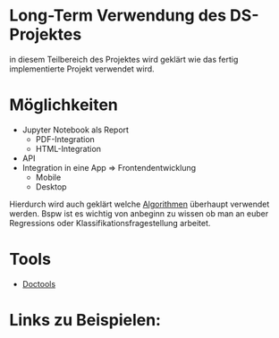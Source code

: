 <h1>Long-Term Verwendung des DS-Projektes</h1>

in diesem Teilbereich des Projektes wird geklärt wie das fertig implementierte Projekt verwendet wird. 


# Möglichkeiten
- Jupyter Notebook als Report
  - PDF-Integration
  - HTML-Integration
- API
- Integration in eine App => Frontendentwicklung
  - Mobile
  - Desktop

Hierdurch wird auch geklärt welche [Algorithmen](./../Theorie/001_Algorithmen.md) überhaupt verwendet werden. Bspw ist es wichtig von anbeginn zu wissen ob man an euber Regressions oder Klassifikationsfragestellung arbeitet.

# Tools 
- [Doctools]()

# Links zu Beispielen:
